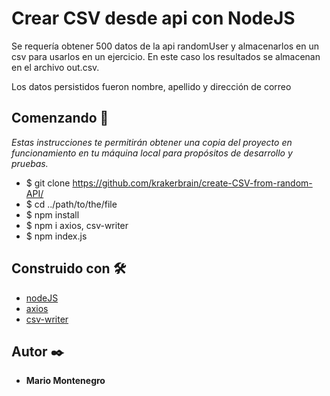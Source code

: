 # Crear CSV desde api con NodeJS

Se requería obtener 500 datos de la api randomUser y almacenarlos en un csv para usarlos en un ejercicio. En este caso los resultados
se almacenan en el archivo out.csv.

Los datos persistidos fueron nombre, apellido y dirección de correo

## Comenzando 🚀

_Estas instrucciones te permitirán obtener una copia del proyecto en funcionamiento en tu máquina local para propósitos de desarrollo y pruebas._

- $ git clone https://github.com/krakerbrain/create-CSV-from-random-API/
- $ cd ../path/to/the/file
- $ npm install
- $ npm i axios, csv-writer
- $ npm index.js

## Construido con 🛠️

- [nodeJS](https://nodejs.org/en/)
- [axios](https://github.com/axios/axios)
- [csv-writer](https://www.npmjs.com/package/csv-writer)

## Autor ✒️

- **Mario Montenegro**
